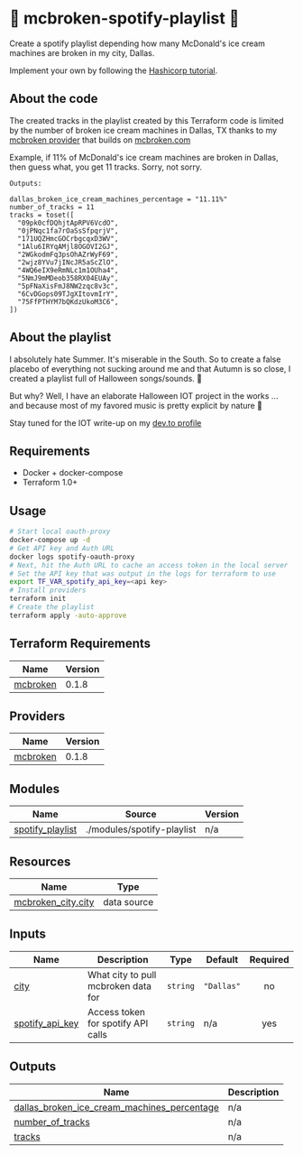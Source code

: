 # 🍦 mcbroken-spotify-playlist 🎃

Create a spotify playlist depending how many McDonald's ice cream machines are broken in my city, Dallas.

Implement your own by following the [Hashicorp tutorial](https://learn.hashicorp.com/tutorials/terraform/spotify-playlist).

## About the code

The created tracks in the playlist created by this Terraform code is limited by the number of broken ice cream machines in Dallas, TX thanks to my [mcbroken provider](https://registry.terraform.io/providers/circa10a/mcbroken/latest/docs) that builds on [mcbroken.com](https://mcbroken.com)

Example, if 11% of McDonald's ice cream machines are broken in Dallas, then guess what, you get 11 tracks. Sorry, not sorry.

```hcl
Outputs:

dallas_broken_ice_cream_machines_percentage = "11.11%"
number_of_tracks = 11
tracks = toset([
  "09pk0cfDQhjtApRPV6VcdO",
  "0jPNqc1fa7rOaSsSfpqrjV",
  "171UQZHmcGOCrbgcqxD3WV",
  "1Alu6IRYqAMjl8OGOVI2GJ",
  "2WGkodmFq3psOhAZrWyF69",
  "2wjz8YVu7jINcJR5aScZlO",
  "4WQ6eIX9eRmNLc1m1OUha4",
  "5NmJ9mMDeob358RX04EUAy",
  "5pFNaXisFmJ8NW2zqc8v3c",
  "6CvDGops09TJgXItovmIrY",
  "75FfPTHYM7bQKdzUkoM3C6",
])
```

## About the playlist

I absolutely hate Summer. It's miserable in the South. So to create a false placebo of everything not sucking around me and that Autumn is so close, I created a playlist full of Halloween songs/sounds. 🎃

But why? Well, I have an elaborate Halloween IOT project in the works ... and because most of my favored music is pretty explicit by nature 🤘

Stay tuned for the IOT write-up on my [dev.to profile](https://dev.to/circa10a)

## Requirements

- Docker + docker-compose
- Terraform 1.0+

## Usage

```bash
# Start local oauth-proxy
docker-compose up -d
# Get API key and Auth URL
docker logs spotify-oauth-proxy
# Next, hit the Auth URL to cache an access token in the local server
# Set the API key that was output in the logs for terraform to use
export TF_VAR_spotify_api_key=<api key>
# Install providers
terraform init
# Create the playlist
terraform apply -auto-approve
```

## Terraform Requirements

| Name | Version |
|------|---------|
| <a name="requirement_mcbroken"></a> [mcbroken](#requirement\_mcbroken) | 0.1.8 |

## Providers

| Name | Version |
|------|---------|
| <a name="provider_mcbroken"></a> [mcbroken](#provider\_mcbroken) | 0.1.8 |

## Modules

| Name | Source | Version |
|------|--------|---------|
| <a name="module_spotify_playlist"></a> [spotify\_playlist](#module\_spotify\_playlist) | ./modules/spotify-playlist | n/a |

## Resources

| Name | Type |
|------|------|
| [mcbroken_city.city](https://registry.terraform.io/providers/circa10a/mcbroken/0.1.8/docs/data-sources/city) | data source |

## Inputs

| Name | Description | Type | Default | Required |
|------|-------------|------|---------|:--------:|
| <a name="input_city"></a> [city](#input\_city) | What city to pull mcbroken data for | `string` | `"Dallas"` | no |
| <a name="input_spotify_api_key"></a> [spotify\_api\_key](#input\_spotify\_api\_key) | Access token for spotify API calls | `string` | n/a | yes |

## Outputs

| Name | Description |
|------|-------------|
| <a name="output_dallas_broken_ice_cream_machines_percentage"></a> [dallas\_broken\_ice\_cream\_machines\_percentage](#output\_dallas\_broken\_ice\_cream\_machines\_percentage) | n/a |
| <a name="output_number_of_tracks"></a> [number\_of\_tracks](#output\_number\_of\_tracks) | n/a |
| <a name="output_tracks"></a> [tracks](#output\_tracks) | n/a |
